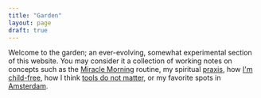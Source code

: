 ```yaml
---
title: "Garden"
layout: page
draft: true
---
```


Welcome to the garden; an ever-evolving, somewhat experimental section of this website. You may consider it a collection of working notes on concepts such as the [Miracle Morning](/miracle-morning/) routine, my spiritual [praxis](/praxis/), how [I'm child-free](/im-child-free/), how I think [tools do not matter](/tools-do-not-matter/), or my favorite spots in [Amsterdam](/amsterdam/).
